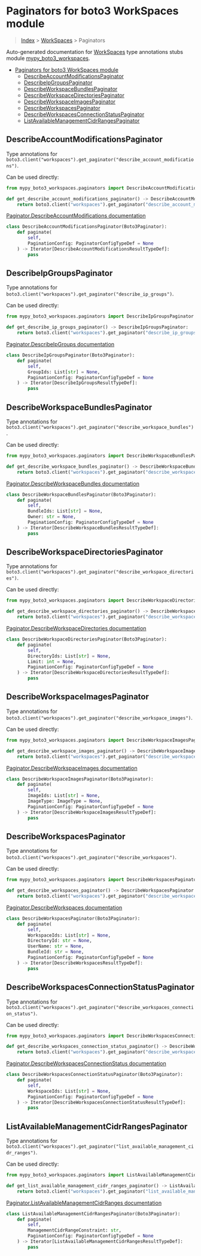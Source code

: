 # Paginators for boto3 WorkSpaces module

> [Index](../README.md) > [WorkSpaces](./README.md) > Paginators

Auto-generated documentation for [WorkSpaces](https://boto3.amazonaws.com/v1/documentation/api/latest/reference/services/workspaces.html#WorkSpaces)
type annotations stubs module [mypy_boto3_workspaces](https://pypi.org/project/mypy-boto3-workspaces/).

- [Paginators for boto3 WorkSpaces module](#paginators-for-boto3-workspaces-module)
  - [DescribeAccountModificationsPaginator](#describeaccountmodificationspaginator)
  - [DescribeIpGroupsPaginator](#describeipgroupspaginator)
  - [DescribeWorkspaceBundlesPaginator](#describeworkspacebundlespaginator)
  - [DescribeWorkspaceDirectoriesPaginator](#describeworkspacedirectoriespaginator)
  - [DescribeWorkspaceImagesPaginator](#describeworkspaceimagespaginator)
  - [DescribeWorkspacesPaginator](#describeworkspacespaginator)
  - [DescribeWorkspacesConnectionStatusPaginator](#describeworkspacesconnectionstatuspaginator)
  - [ListAvailableManagementCidrRangesPaginator](#listavailablemanagementcidrrangespaginator)

## DescribeAccountModificationsPaginator

Type annotations for `boto3.client("workspaces").get_paginator("describe_account_modifications")`.

Can be used directly:

```python
from mypy_boto3_workspaces.paginators import DescribeAccountModificationsPaginator

def get_describe_account_modifications_paginator() -> DescribeAccountModificationsPaginator:
    return boto3.client("workspaces").get_paginator("describe_account_modifications")
```

[Paginator.DescribeAccountModifications documentation](https://boto3.amazonaws.com/v1/documentation/api/latest/reference/services/workspaces.html#WorkSpaces.Paginator.DescribeAccountModifications)

```python
class DescribeAccountModificationsPaginator(Boto3Paginator):
    def paginate(
        self,
        PaginationConfig: PaginatorConfigTypeDef = None
    ) -> Iterator[DescribeAccountModificationsResultTypeDef]:
        pass
```
## DescribeIpGroupsPaginator

Type annotations for `boto3.client("workspaces").get_paginator("describe_ip_groups")`.

Can be used directly:

```python
from mypy_boto3_workspaces.paginators import DescribeIpGroupsPaginator

def get_describe_ip_groups_paginator() -> DescribeIpGroupsPaginator:
    return boto3.client("workspaces").get_paginator("describe_ip_groups")
```

[Paginator.DescribeIpGroups documentation](https://boto3.amazonaws.com/v1/documentation/api/latest/reference/services/workspaces.html#WorkSpaces.Paginator.DescribeIpGroups)

```python
class DescribeIpGroupsPaginator(Boto3Paginator):
    def paginate(
        self,
        GroupIds: List[str] = None,
        PaginationConfig: PaginatorConfigTypeDef = None
    ) -> Iterator[DescribeIpGroupsResultTypeDef]:
        pass
```
## DescribeWorkspaceBundlesPaginator

Type annotations for `boto3.client("workspaces").get_paginator("describe_workspace_bundles")`.

Can be used directly:

```python
from mypy_boto3_workspaces.paginators import DescribeWorkspaceBundlesPaginator

def get_describe_workspace_bundles_paginator() -> DescribeWorkspaceBundlesPaginator:
    return boto3.client("workspaces").get_paginator("describe_workspace_bundles")
```

[Paginator.DescribeWorkspaceBundles documentation](https://boto3.amazonaws.com/v1/documentation/api/latest/reference/services/workspaces.html#WorkSpaces.Paginator.DescribeWorkspaceBundles)

```python
class DescribeWorkspaceBundlesPaginator(Boto3Paginator):
    def paginate(
        self,
        BundleIds: List[str] = None,
        Owner: str = None,
        PaginationConfig: PaginatorConfigTypeDef = None
    ) -> Iterator[DescribeWorkspaceBundlesResultTypeDef]:
        pass
```
## DescribeWorkspaceDirectoriesPaginator

Type annotations for `boto3.client("workspaces").get_paginator("describe_workspace_directories")`.

Can be used directly:

```python
from mypy_boto3_workspaces.paginators import DescribeWorkspaceDirectoriesPaginator

def get_describe_workspace_directories_paginator() -> DescribeWorkspaceDirectoriesPaginator:
    return boto3.client("workspaces").get_paginator("describe_workspace_directories")
```

[Paginator.DescribeWorkspaceDirectories documentation](https://boto3.amazonaws.com/v1/documentation/api/latest/reference/services/workspaces.html#WorkSpaces.Paginator.DescribeWorkspaceDirectories)

```python
class DescribeWorkspaceDirectoriesPaginator(Boto3Paginator):
    def paginate(
        self,
        DirectoryIds: List[str] = None,
        Limit: int = None,
        PaginationConfig: PaginatorConfigTypeDef = None
    ) -> Iterator[DescribeWorkspaceDirectoriesResultTypeDef]:
        pass
```
## DescribeWorkspaceImagesPaginator

Type annotations for `boto3.client("workspaces").get_paginator("describe_workspace_images")`.

Can be used directly:

```python
from mypy_boto3_workspaces.paginators import DescribeWorkspaceImagesPaginator

def get_describe_workspace_images_paginator() -> DescribeWorkspaceImagesPaginator:
    return boto3.client("workspaces").get_paginator("describe_workspace_images")
```

[Paginator.DescribeWorkspaceImages documentation](https://boto3.amazonaws.com/v1/documentation/api/latest/reference/services/workspaces.html#WorkSpaces.Paginator.DescribeWorkspaceImages)

```python
class DescribeWorkspaceImagesPaginator(Boto3Paginator):
    def paginate(
        self,
        ImageIds: List[str] = None,
        ImageType: ImageType = None,
        PaginationConfig: PaginatorConfigTypeDef = None
    ) -> Iterator[DescribeWorkspaceImagesResultTypeDef]:
        pass
```
## DescribeWorkspacesPaginator

Type annotations for `boto3.client("workspaces").get_paginator("describe_workspaces")`.

Can be used directly:

```python
from mypy_boto3_workspaces.paginators import DescribeWorkspacesPaginator

def get_describe_workspaces_paginator() -> DescribeWorkspacesPaginator:
    return boto3.client("workspaces").get_paginator("describe_workspaces")
```

[Paginator.DescribeWorkspaces documentation](https://boto3.amazonaws.com/v1/documentation/api/latest/reference/services/workspaces.html#WorkSpaces.Paginator.DescribeWorkspaces)

```python
class DescribeWorkspacesPaginator(Boto3Paginator):
    def paginate(
        self,
        WorkspaceIds: List[str] = None,
        DirectoryId: str = None,
        UserName: str = None,
        BundleId: str = None,
        PaginationConfig: PaginatorConfigTypeDef = None
    ) -> Iterator[DescribeWorkspacesResultTypeDef]:
        pass
```
## DescribeWorkspacesConnectionStatusPaginator

Type annotations for `boto3.client("workspaces").get_paginator("describe_workspaces_connection_status")`.

Can be used directly:

```python
from mypy_boto3_workspaces.paginators import DescribeWorkspacesConnectionStatusPaginator

def get_describe_workspaces_connection_status_paginator() -> DescribeWorkspacesConnectionStatusPaginator:
    return boto3.client("workspaces").get_paginator("describe_workspaces_connection_status")
```

[Paginator.DescribeWorkspacesConnectionStatus documentation](https://boto3.amazonaws.com/v1/documentation/api/latest/reference/services/workspaces.html#WorkSpaces.Paginator.DescribeWorkspacesConnectionStatus)

```python
class DescribeWorkspacesConnectionStatusPaginator(Boto3Paginator):
    def paginate(
        self,
        WorkspaceIds: List[str] = None,
        PaginationConfig: PaginatorConfigTypeDef = None
    ) -> Iterator[DescribeWorkspacesConnectionStatusResultTypeDef]:
        pass
```
## ListAvailableManagementCidrRangesPaginator

Type annotations for `boto3.client("workspaces").get_paginator("list_available_management_cidr_ranges")`.

Can be used directly:

```python
from mypy_boto3_workspaces.paginators import ListAvailableManagementCidrRangesPaginator

def get_list_available_management_cidr_ranges_paginator() -> ListAvailableManagementCidrRangesPaginator:
    return boto3.client("workspaces").get_paginator("list_available_management_cidr_ranges")
```

[Paginator.ListAvailableManagementCidrRanges documentation](https://boto3.amazonaws.com/v1/documentation/api/latest/reference/services/workspaces.html#WorkSpaces.Paginator.ListAvailableManagementCidrRanges)

```python
class ListAvailableManagementCidrRangesPaginator(Boto3Paginator):
    def paginate(
        self,
        ManagementCidrRangeConstraint: str,
        PaginationConfig: PaginatorConfigTypeDef = None
    ) -> Iterator[ListAvailableManagementCidrRangesResultTypeDef]:
        pass
```
